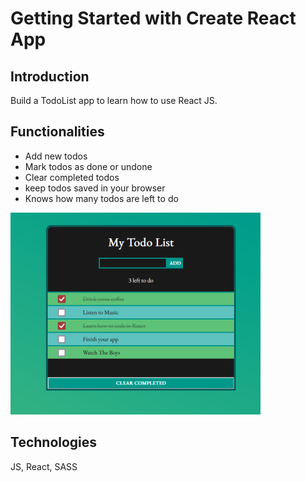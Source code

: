 # Getting Started with Create React App

## Introduction

Build a TodoList app to learn how to use React JS.

## Functionalities

- Add new todos
- Mark todos as done or undone
- Clear completed todos
- keep todos saved in your browser
- Knows how many todos are left to do

![mainPage](./src/design.png)

## Technologies

JS, React, SASS
